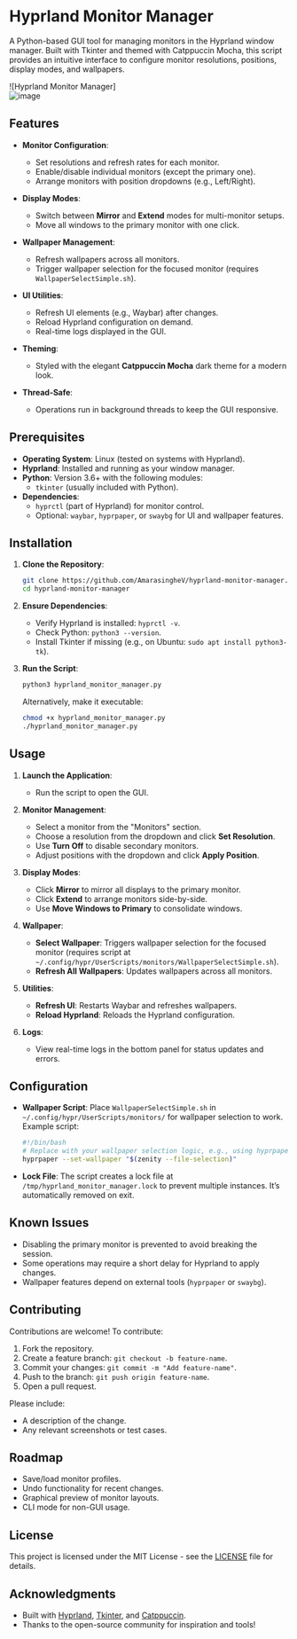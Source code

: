
# Hyprland Monitor Manager

A Python-based GUI tool for managing monitors in the Hyprland window manager. Built with Tkinter and themed with Catppuccin Mocha, this script provides an intuitive interface to configure monitor resolutions, positions, display modes, and wallpapers.

![Hyprland Monitor Manager]  
![image](https://github.com/user-attachments/assets/7293318f-852e-42e2-8fc9-b8c310dc8fd0)


## Features

- **Monitor Configuration**:
  - Set resolutions and refresh rates for each monitor.
  - Enable/disable individual monitors (except the primary one).
  - Arrange monitors with position dropdowns (e.g., Left/Right).

- **Display Modes**:
  - Switch between **Mirror** and **Extend** modes for multi-monitor setups.
  - Move all windows to the primary monitor with one click.

- **Wallpaper Management**:
  - Refresh wallpapers across all monitors.
  - Trigger wallpaper selection for the focused monitor (requires `WallpaperSelectSimple.sh`).

- **UI Utilities**:
  - Refresh UI elements (e.g., Waybar) after changes.
  - Reload Hyprland configuration on demand.
  - Real-time logs displayed in the GUI.

- **Theming**:
  - Styled with the elegant **Catppuccin Mocha** dark theme for a modern look.

- **Thread-Safe**:
  - Operations run in background threads to keep the GUI responsive.

## Prerequisites

- **Operating System**: Linux (tested on systems with Hyprland).
- **Hyprland**: Installed and running as your window manager.
- **Python**: Version 3.6+ with the following modules:
  - `tkinter` (usually included with Python).
- **Dependencies**: 
  - `hyprctl` (part of Hyprland) for monitor control.
  - Optional: `waybar`, `hyprpaper`, or `swaybg` for UI and wallpaper features.

## Installation

1. **Clone the Repository**:
   ```bash
   git clone https://github.com/AmarasingheV/hyprland-monitor-manager.git
   cd hyprland-monitor-manager
   ```

2. **Ensure Dependencies**:
   - Verify Hyprland is installed: `hyprctl -v`.
   - Check Python: `python3 --version`.
   - Install Tkinter if missing (e.g., on Ubuntu: `sudo apt install python3-tk`).

3. **Run the Script**:
   ```bash
   python3 hyprland_monitor_manager.py
   ```

   Alternatively, make it executable:
   ```bash
   chmod +x hyprland_monitor_manager.py
   ./hyprland_monitor_manager.py
   ```

## Usage

1. **Launch the Application**:
   - Run the script to open the GUI.

2. **Monitor Management**:
   - Select a monitor from the "Monitors" section.
   - Choose a resolution from the dropdown and click **Set Resolution**.
   - Use **Turn Off** to disable secondary monitors.
   - Adjust positions with the dropdown and click **Apply Position**.

3. **Display Modes**:
   - Click **Mirror** to mirror all displays to the primary monitor.
   - Click **Extend** to arrange monitors side-by-side.
   - Use **Move Windows to Primary** to consolidate windows.

4. **Wallpaper**:
   - **Select Wallpaper**: Triggers wallpaper selection for the focused monitor (requires script at `~/.config/hypr/UserScripts/monitors/WallpaperSelectSimple.sh`).
   - **Refresh All Wallpapers**: Updates wallpapers across all monitors.

5. **Utilities**:
   - **Refresh UI**: Restarts Waybar and refreshes wallpapers.
   - **Reload Hyprland**: Reloads the Hyprland configuration.

6. **Logs**:
   - View real-time logs in the bottom panel for status updates and errors.


## Configuration

- **Wallpaper Script**: Place `WallpaperSelectSimple.sh` in `~/.config/hypr/UserScripts/monitors/` for wallpaper selection to work. Example script:
  ```bash
  #!/bin/bash
  # Replace with your wallpaper selection logic, e.g., using hyprpaper
  hyprpaper --set-wallpaper "$(zenity --file-selection)"
  ```

- **Lock File**: The script creates a lock file at `/tmp/hyprland_monitor_manager.lock` to prevent multiple instances. It’s automatically removed on exit.

## Known Issues

- Disabling the primary monitor is prevented to avoid breaking the session.
- Some operations may require a short delay for Hyprland to apply changes.
- Wallpaper features depend on external tools (`hyprpaper` or `swaybg`).

## Contributing

Contributions are welcome! To contribute:

1. Fork the repository.
2. Create a feature branch: `git checkout -b feature-name`.
3. Commit your changes: `git commit -m "Add feature-name"`.
4. Push to the branch: `git push origin feature-name`.
5. Open a pull request.

Please include:
- A description of the change.
- Any relevant screenshots or test cases.

## Roadmap

- Save/load monitor profiles.
- Undo functionality for recent changes.
- Graphical preview of monitor layouts.
- CLI mode for non-GUI usage.

## License

This project is licensed under the MIT License - see the [LICENSE](LICENSE) file for details.

## Acknowledgments

- Built with [Hyprland](https://hyprland.org/), [Tkinter](https://docs.python.org/3/library/tkinter.html), and [Catppuccin](https://github.com/catppuccin/catppuccin).
- Thanks to the open-source community for inspiration and tools!
